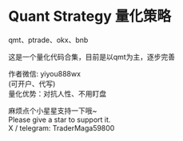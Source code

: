# Quant Strategy 量化策略  
qmt、ptrade、okx、bnb  

这是一个量化代码合集，目前是以qmt为主，逐步完善  

作者微信: yiyou888wx  
(可开户、代写)  
量化优势：对抗人性、不用盯盘  

麻烦点个小星星支持一下哦~  
Please give a star to support it.  
X / telegram: TraderMaga59800  
